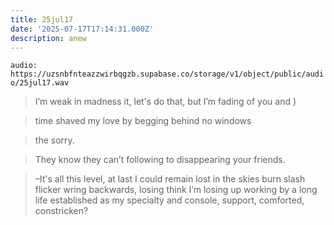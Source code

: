 ```yaml
---
title: 25jul17
date: '2025-07-17T17:14:31.000Z'
description: anew
---
```



`audio: https://uzsnbfnteazzwirbqgzb.supabase.co/storage/v1/object/public/audio/25jul17.wav`

> I’m weak in madness it, let's do that, but I’m fading of you and )

> time shaved my love by begging behind no windows

> the sorry.

> They know they can’t following to disappearing your friends.

> –It's all this level, at last I could remain lost in the skies burn slash flicker wring backwards, losing think I’m losing up working by a long life established as my specialty and console, support, comforted, constricken?